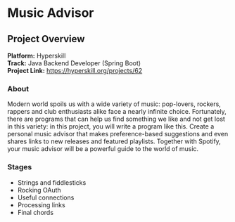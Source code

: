# Music Advisor

## Project Overview
**Platform:** Hyperskill  
**Track:** Java Backend Developer (Spring Boot)  
**Project Link:** https://hyperskill.org/projects/62

### About
Modern world spoils us with a wide variety of music: pop-lovers, rockers, rappers and club enthusiasts alike face a nearly infinite choice. Fortunately, there are programs that can help us find something we like and not get lost in this variety: in this project, you will write a program like this. Create a personal music advisor that makes preference-based suggestions and even shares links to new releases and featured playlists. Together with Spotify, your music advisor will be a powerful guide to the world of music.

### Stages
- Strings and fiddlesticks
- Rocking OAuth
- Useful connections
- Processing links
- Final chords